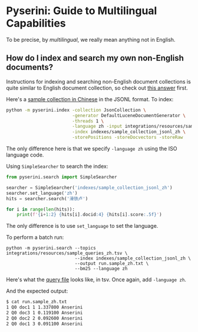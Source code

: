 # Pyserini: Guide to Multilingual Capabilities

To be precise, by _multilingual_, we really mean anything not in English.

## How do I index and search my own non-English documents?

Instructions for indexing and searching non-English document collections is quite similar to English document collection, so check out [this answer](../README.md#how-do-i-index-and-search-my-own-documents) first.

Here's a [sample collection in Chinese](../integrations/resources/sample_collection_jsonl_zh) in the JSONL format.
To index:

```bash
python -m pyserini.index -collection JsonCollection \
                         -generator DefaultLuceneDocumentGenerator \
                         -threads 1 \
                         -language zh -input integrations/resources/sample_collection_jsonl_zh \
                         -index indexes/sample_collection_jsonl_zh \
                         -storePositions -storeDocvectors -storeRaw
```

The only difference here is that we specify `-language zh` using the ISO language code.

Using `SimpleSearcher` to search the index:

```python
from pyserini.search import SimpleSearcher

searcher = SimpleSearcher('indexes/sample_collection_jsonl_zh')
searcher.set_language('zh')
hits = searcher.search('滑铁卢')

for i in range(len(hits)):
    print(f'{i+1:2} {hits[i].docid:4} {hits[i].score:.5f}')
```

The only difference is to use `set_language` to set the language.

To perform a batch run:

```
python -m pyserini.search --topics integrations/resources/sample_queries_zh.tsv \
                          --index indexes/sample_collection_jsonl_zh \
                          --output run.sample_zh.txt \
                          --bm25 --language zh
```

Here's what the [query file](../integrations/resources/sample_queries_zh.tsv) looks like, in tsv.
Once again, add `-language zh`.

And the expected output:

```bash
$ cat run.sample_zh.txt
1 Q0 doc1 1 1.337800 Anserini
2 Q0 doc3 1 0.119100 Anserini
2 Q0 doc2 2 0.092600 Anserini
2 Q0 doc1 3 0.091100 Anserini
```
 